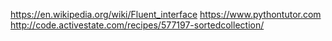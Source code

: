 
https://en.wikipedia.org/wiki/Fluent_interface
https://www.pythontutor.com 
http://code.activestate.com/recipes/577197-sortedcollection/
